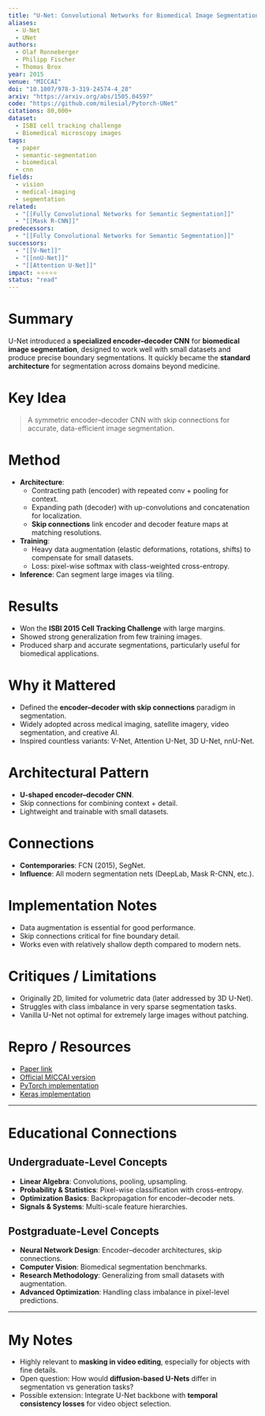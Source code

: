 ```yaml
---
title: "U-Net: Convolutional Networks for Biomedical Image Segmentation (2015)"
aliases: 
  - U-Net
  - UNet
authors:
  - Olaf Ronneberger
  - Philipp Fischer
  - Thomas Brox
year: 2015
venue: "MICCAI"
doi: "10.1007/978-3-319-24574-4_28"
arxiv: "https://arxiv.org/abs/1505.04597"
code: "https://github.com/milesial/Pytorch-UNet"
citations: 80,000+
dataset:
  - ISBI cell tracking challenge
  - Biomedical microscopy images
tags:
  - paper
  - semantic-segmentation
  - biomedical
  - cnn
fields:
  - vision
  - medical-imaging
  - segmentation
related:
  - "[[Fully Convolutional Networks for Semantic Segmentation]]"
  - "[[Mask R-CNN]]"
predecessors:
  - "[[Fully Convolutional Networks for Semantic Segmentation]]"
successors:
  - "[[V-Net]]"
  - "[[nnU-Net]]"
  - "[[Attention U-Net]]"
impact: ⭐⭐⭐⭐⭐
status: "read"
---
```


# Summary
U-Net introduced a **specialized encoder–decoder CNN** for **biomedical image segmentation**, designed to work well with small datasets and produce precise boundary segmentations. It quickly became the **standard architecture** for segmentation across domains beyond medicine.

# Key Idea
> A symmetric encoder–decoder CNN with skip connections for accurate, data-efficient image segmentation.

# Method
- **Architecture**:  
  - Contracting path (encoder) with repeated conv + pooling for context.  
  - Expanding path (decoder) with up-convolutions and concatenation for localization.  
  - **Skip connections** link encoder and decoder feature maps at matching resolutions.  
- **Training**:  
  - Heavy data augmentation (elastic deformations, rotations, shifts) to compensate for small datasets.  
  - Loss: pixel-wise softmax with class-weighted cross-entropy.  
- **Inference**: Can segment large images via tiling.  

# Results
- Won the **ISBI 2015 Cell Tracking Challenge** with large margins.  
- Showed strong generalization from few training images.  
- Produced sharp and accurate segmentations, particularly useful for biomedical applications.  

# Why it Mattered
- Defined the **encoder–decoder with skip connections** paradigm in segmentation.  
- Widely adopted across medical imaging, satellite imagery, video segmentation, and creative AI.  
- Inspired countless variants: V-Net, Attention U-Net, 3D U-Net, nnU-Net.  

# Architectural Pattern
- **U-shaped encoder–decoder CNN**.  
- Skip connections for combining context + detail.  
- Lightweight and trainable with small datasets.  

# Connections
- **Contemporaries**: FCN (2015), SegNet.  
- **Influence**: All modern segmentation nets (DeepLab, Mask R-CNN, etc.).  

# Implementation Notes
- Data augmentation is essential for good performance.  
- Skip connections critical for fine boundary detail.  
- Works even with relatively shallow depth compared to modern nets.  

# Critiques / Limitations
- Originally 2D, limited for volumetric data (later addressed by 3D U-Net).  
- Struggles with class imbalance in very sparse segmentation tasks.  
- Vanilla U-Net not optimal for extremely large images without patching.  

# Repro / Resources
- [Paper link](https://arxiv.org/abs/1505.04597)  
- [Official MICCAI version](https://link.springer.com/chapter/10.1007/978-3-319-24574-4_28)  
- [PyTorch implementation](https://github.com/milesial/Pytorch-UNet)  
- [Keras implementation](https://github.com/zhixuhao/unet)  

---

# Educational Connections

## Undergraduate-Level Concepts
- **Linear Algebra**: Convolutions, pooling, upsampling.  
- **Probability & Statistics**: Pixel-wise classification with cross-entropy.  
- **Optimization Basics**: Backpropagation for encoder–decoder nets.  
- **Signals & Systems**: Multi-scale feature hierarchies.  

## Postgraduate-Level Concepts
- **Neural Network Design**: Encoder–decoder architectures, skip connections.  
- **Computer Vision**: Biomedical segmentation benchmarks.  
- **Research Methodology**: Generalizing from small datasets with augmentation.  
- **Advanced Optimization**: Handling class imbalance in pixel-level predictions.  

---

# My Notes
- Highly relevant to **masking in video editing**, especially for objects with fine details.  
- Open question: How would **diffusion-based U-Nets** differ in segmentation vs generation tasks?  
- Possible extension: Integrate U-Net backbone with **temporal consistency losses** for video object selection.  
